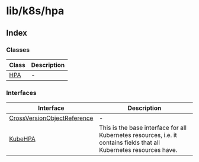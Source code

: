# lib/k8s/hpa

## Index

### Classes

| Class | Description |
| ------ | ------ |
| [HPA](classes/HPA.md) | - |

### Interfaces

| Interface | Description |
| ------ | ------ |
| [CrossVersionObjectReference](interfaces/CrossVersionObjectReference.md) | - |
| [KubeHPA](interfaces/KubeHPA.md) | This is the base interface for all Kubernetes resources, i.e. it contains fields that all Kubernetes resources have. |
